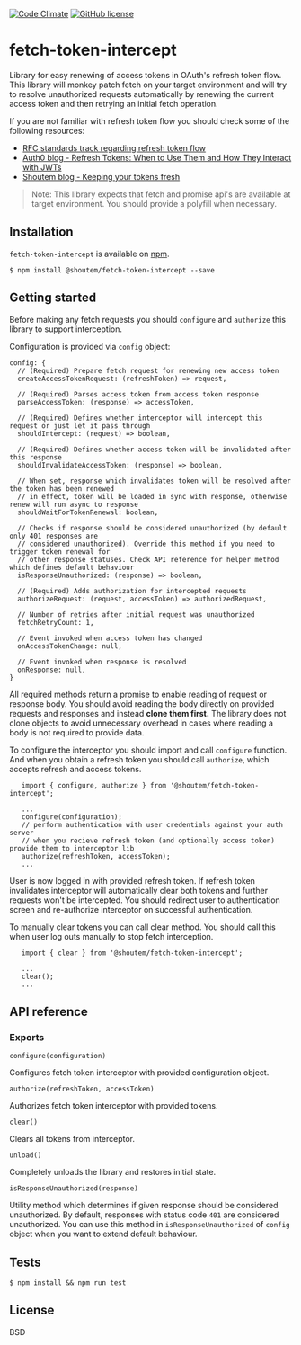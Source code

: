 [![Code Climate](https://img.shields.io/codeclimate/github/shoutem/fetch-token-intercept.svg)]()
[![GitHub license](https://img.shields.io/badge/license-New%20BSD-blue.svg)](https://raw.githubusercontent.com/shoutem/fetch-token-intercept/master/LICENSE)

# fetch-token-intercept

Library for easy renewing of access tokens in OAuth's refresh token flow. This library will monkey
patch fetch on your target environment and will try to resolve unauthorized requests automatically
by renewing the current access token and then retrying an initial fetch operation.

If you are not familiar with refresh token flow you should check some of the following resources:

- [RFC standards track regarding refresh token flow](https://tools.ietf.org/html/rfc6749#page-10)
- [Auth0 blog - Refresh Tokens: When to Use Them and How They Interact with JWTs](https://auth0.com/blog/refresh-tokens-what-are-they-and-when-to-use-them/)
- [Shoutem blog - Keeping your tokens fresh](https://medium.com/shoutem/keeping-your-api-tokens-fresh-72059a7b0586)

> Note:
> This library expects that fetch and promise api's are available at target environment. You should
> provide a polyfill when necessary.

## Installation

`fetch-token-intercept` is available on [npm](https://www.npmjs.com/package/@shoutem/fetch-token-intercept).

```
$ npm install @shoutem/fetch-token-intercept --save
```

## Getting started

Before making any fetch requests you should `configure` and `authorize` this library to support
interception.

Configuration is provided via `config` object:

```
config: {
  // (Required) Prepare fetch request for renewing new access token
  createAccessTokenRequest: (refreshToken) => request,

  // (Required) Parses access token from access token response
  parseAccessToken: (response) => accessToken,

  // (Required) Defines whether interceptor will intercept this request or just let it pass through
  shouldIntercept: (request) => boolean,

  // (Required) Defines whether access token will be invalidated after this response
  shouldInvalidateAccessToken: (response) => boolean,

  // When set, response which invalidates token will be resolved after the token has been renewed
  // in effect, token will be loaded in sync with response, otherwise renew will run async to response
  shouldWaitForTokenRenewal: boolean,

  // Checks if response should be considered unauthorized (by default only 401 responses are
  // considered unauthorized). Override this method if you need to trigger token renewal for
  // other response statuses. Check API reference for helper method which defines default behaviour
  isResponseUnauthorized: (response) => boolean,

  // (Required) Adds authorization for intercepted requests
  authorizeRequest: (request, accessToken) => authorizedRequest,

  // Number of retries after initial request was unauthorized
  fetchRetryCount: 1,

  // Event invoked when access token has changed
  onAccessTokenChange: null,

  // Event invoked when response is resolved
  onResponse: null,
}
```

All required methods return a promise to enable reading of request or response body.
You should avoid reading the body directly on provided requests and responses and instead **clone
them first.** The library does not clone objects to avoid unnecessary overhead in cases where
reading a body is not required to provide data.

To configure the interceptor you should import and call `configure` function. And when you obtain
a refresh token you should call `authorize`, which accepts refresh and access tokens.

```
   import { configure, authorize } from '@shoutem/fetch-token-intercept';

   ...
   configure(configuration);
   // perform authentication with user credentials against your auth server
   // when you recieve refresh token (and optionally access token) provide them to interceptor lib
   authorize(refreshToken, accessToken);
   ...
```

User is now logged in with provided refresh token. If refresh token invalidates interceptor
will automatically clear both tokens and further requests won't be intercepted. You should redirect
user to authentication screen and re-authorize interceptor on successful authentication.

To manually clear tokens you can call clear method. You should call this when user log outs manually
to stop fetch interception.

```
   import { clear } from '@shoutem/fetch-token-intercept';

   ...
   clear();
   ...
```

## API reference <a name="api-reference"></a>

### Exports

`configure(configuration)`

Configures fetch token interceptor with provided configuration object.

`authorize(refreshToken, accessToken)`

Authorizes fetch token interceptor with provided tokens.

`clear()`

Clears all tokens from interceptor.

`unload()`

Completely unloads the library and restores initial state.

`isResponseUnauthorized(response)`

Utility method which determines if given response should be considered unauthorized.
By default, responses with status code `401` are considered unauthorized.
You can use this method in `isResponseUnauthorized` of `config` object
when you want to extend default behaviour.

## Tests

```
$ npm install && npm run test
```

## License

BSD
